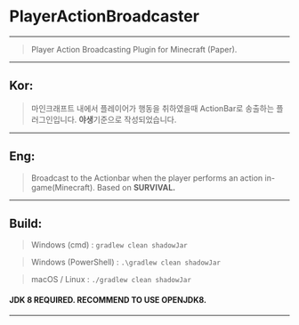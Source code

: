 # PlayerActionBroadcaster
---
> Player Action Broadcasting Plugin for Minecraft (Paper).
---
## Kor:

> 마인크래프트 내에서 플레이어가 행동을 취하였을때 ActionBar로 송출하는 플러그인입니다. **야생**기준으로 작성되었습니다.
---
## Eng:

> Broadcast to the Actionbar when the player performs an action in-game(Minecraft). Based on **SURVIVAL.**
---
## Build:

> Windows (cmd) : `gradlew clean shadowJar`

> Windows (PowerShell) : `.\gradlew clean shadowJar`

> macOS / Linux : `./gradlew clean shadowJar`


#### JDK 8 REQUIRED. RECOMMEND TO USE OPENJDK8.

---
